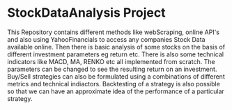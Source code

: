 # StockDataAnalysis Project
This Repository contains different methods like webScraping, online API's and also
using YahooFinancials to access any companies Stock Data available online.
Then there is basic analysis of some stocks on the basis of different investment parameters eg return etc.
There is also some technical indicators like MACD, MA, RENKO etc all implemented from scratch. The parameters can be changed to 
see the resulting return on an investment.
Buy/Sell strategies can also be formulated using a combinations of different metrics and technical indiactors.
Backtesting of a strategy is also possible so that we can have an approximate idea of the performance of a particular strategy.
